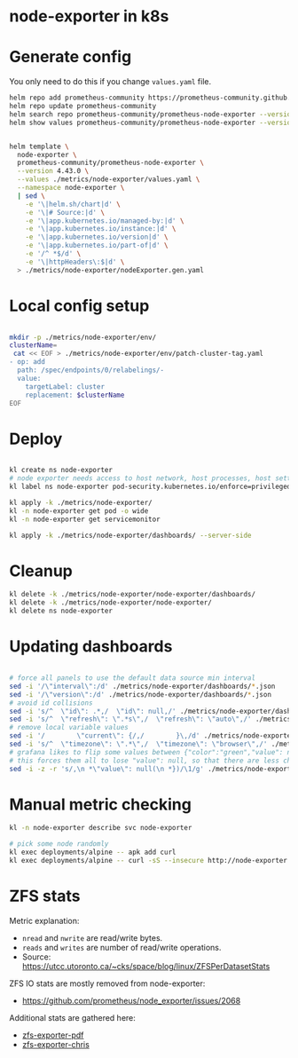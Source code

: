 
# node-exporter in k8s

# Generate config

You only need to do this if you change `values.yaml` file.

```bash
helm repo add prometheus-community https://prometheus-community.github.io/helm-charts
helm repo update prometheus-community
helm search repo prometheus-community/prometheus-node-exporter --versions --devel | head
helm show values prometheus-community/prometheus-node-exporter --version 4.43.0 > ./metrics/node-exporter/default-values.yaml
```

```bash

helm template \
  node-exporter \
  prometheus-community/prometheus-node-exporter \
  --version 4.43.0 \
  --values ./metrics/node-exporter/values.yaml \
  --namespace node-exporter \
  | sed \
    -e '\|helm.sh/chart|d' \
    -e '\|# Source:|d' \
    -e '\|app.kubernetes.io/managed-by:|d' \
    -e '\|app.kubernetes.io/instance:|d' \
    -e '\|app.kubernetes.io/version|d' \
    -e '\|app.kubernetes.io/part-of|d' \
    -e '/^ *$/d' \
    -e '\|httpHeaders\:$|d' \
  > ./metrics/node-exporter/nodeExporter.gen.yaml

```

# Local config setup

```bash

mkdir -p ./metrics/node-exporter/env/
clusterName=
 cat << EOF > ./metrics/node-exporter/env/patch-cluster-tag.yaml
- op: add
  path: /spec/endpoints/0/relabelings/-
  value:
    targetLabel: cluster
    replacement: $clusterName
EOF

```

# Deploy

```bash

kl create ns node-exporter
# node exporter needs access to host network, host processes, host settings to work properly
kl label ns node-exporter pod-security.kubernetes.io/enforce=privileged

kl apply -k ./metrics/node-exporter/
kl -n node-exporter get pod -o wide
kl -n node-exporter get servicemonitor

kl apply -k ./metrics/node-exporter/dashboards/ --server-side
```

# Cleanup

```bash
kl delete -k ./metrics/node-exporter/node-exporter/dashboards/
kl delete -k ./metrics/node-exporter/node-exporter/
kl delete ns node-exporter
```

# Updating dashboards

```bash

# force all panels to use the default data source min interval
sed -i '/\"interval\":/d' ./metrics/node-exporter/dashboards/*.json
sed -i '/\"version\":/d' ./metrics/node-exporter/dashboards/*.json
# avoid id collisions
sed -i 's/^  \"id\": .*,/  \"id\": null,/' ./metrics/node-exporter/dashboards/*.json
sed -i 's/^  \"refresh\": \".*s\",/  \"refresh\": \"auto\",/' ./metrics/node-exporter/dashboards/*.json
# remove local variable values
sed -i '/        \"current\": {/,/        }\,/d' ./metrics/node-exporter/dashboards/*.json
sed -i 's/^  \"timezone\": \".*\",/  \"timezone\": \"browser\",/' ./metrics/node-exporter/dashboards/*.json
# grafana likes to flip some values between {"color":"green","value": null} and {"color":"green"}
# this forces them all to lose "value": null, so that there are less changes in commits
sed -i -z -r 's/,\n *\"value\": null(\n *})/\1/g' ./metrics/node-exporter/dashboards/*.json

```

# Manual metric checking

```bash
kl -n node-exporter describe svc node-exporter

# pick some node randomly
kl exec deployments/alpine -- apk add curl
kl exec deployments/alpine -- curl -sS --insecure http://node-exporter.node-exporter:9100/metrics > ./node-exporter.log
```

# ZFS stats

Metric explanation:
- `nread` and `nwrite` are read/write bytes.
- `reads` and `writes` are number of read/write operations.
- Source: https://utcc.utoronto.ca/~cks/space/blog/linux/ZFSPerDatasetStats

ZFS IO stats are mostly removed from node-exporter:
- https://github.com/prometheus/node_exporter/issues/2068

Additional stats are gathered here:
- [zfs-exporter-pdf](../zfs-exporter/pdf/readme.md)
- [zfs-exporter-chris](../zfs-exporter/chris-siebenmann/readme.md)
